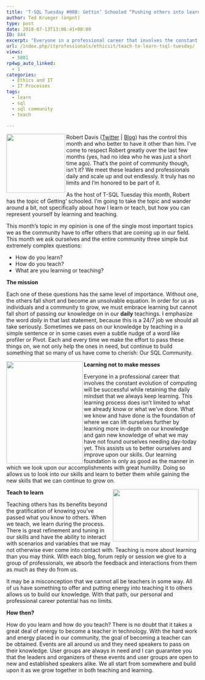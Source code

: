 ```yaml
---
title: 'T-SQL Tuesday #008: Gettin’ Schooled “Pushing others into learning and teaching”'
author: Ted Krueger (onpnt)
type: post
date: 2010-07-13T13:06:41+00:00
ID: 844
excerpt: "Everyone in a professional career that involves the constant evolution of computing will be successful while retaining the daily mindset that we always keep learning.  This learning process does isn't limited to what we already know or what we've done.  What we know and have done is the foundation of where we can lift ourselves further by learning more in-depth on our knowledge and gain new knowledge of what we may have not found ourselves needing day-today yet.  This assists us to better ourselves and improve upon our skills.  Our learning foundation is only as good as the manner in which we look upon our accomplishments with great humility.  Doing so allows us to look into our skills and learn to better them while gaining the new skills that we can continue to grow on."
url: /index.php/itprofessionals/ethicsit/teach-to-learn-tsql-tuesday/
views:
  - 5801
rp4wp_auto_linked:
  - 1
categories:
  - Ethics and IT
  - IT Processes
tags:
  - learn
  - sql
  - sql community
  - teach

---
```

[<img src="/wp-content/uploads/blogs/DataMgmt/sqltuesday1.gif" alt="" title="T-SQL Tuesday" width="154" height="154" align="left" />][1] Robert Davis ([Twitter][2] | [Blog][3]) has the control this month and who better to have it other than him. I&#8217;ve come to respect Robert greatly over the last few months (yes, had no idea who he was just a short time ago). That&#8217;s the point of community though, isn&#8217;t it? We meet these leaders and professionals daily and scale up and out endlessly. It truly has no limits and I&#8217;m honored to be part of it. 

As the host of T-SQL Tuesday this month, Robert has the topic of Getting&#8217; schooled. I&#8217;m going to take the topic and wander around a bit, not specifically about how I learn or teach, but how you can represent yourself by learning and teaching. 

This month&#8217;s topic in my opinion is one of the single most important topics we as the community have to offer others that are coming up in our field. This month we ask ourselves and the entire community three simple but extremely complex questions:

  * How do you learn?
  * How do you teach? 
  * What are you learning or teaching?

**The mission**

Each one of these questions has the same level of importance. Without one, the others fall short and become an unsolvable equation. In order for us as individuals and a community to grow, we must embrace learning but cannot fall short of passing our knowledge on in our **daily** teachings. I emphasize the word _daily_ in that last statement, because this is a 24/7 job we should all take seriously. Sometimes we pass on our knowledge by teaching in a simple sentence or in some cases even a subtle nudge of a word like profiler or Pivot. Each and every time we make the effort to pass these things on, we not only help the ones in need, but continue to build something that so many of us have come to cherish: Our SQL Community.

<div class="image_block">
  <img src="/wp-content/uploads/blogs/ITProfessionals/learnlead_2.gif" alt="" title="" width="200" height="267" align="left" />
</div>

**Learning not to make messes**

Everyone in a professional career that involves the constant evolution of computing will be successful while retaining the daily mindset that we always keep learning. This learning process does isn&#8217;t limited to what we already know or what we&#8217;ve done. What we know and have done is the foundation of where we can lift ourselves further by learning more in-depth on our knowledge and gain new knowledge of what we may have not found ourselves needing day-today yet. This assists us to better ourselves and improve upon our skills. Our learning foundation is only as good as the manner in which we look upon our accomplishments with great humility. Doing so allows us to look into our skills and learn to better them while gaining the new skills that we can continue to grow on.



<div class="image_block">
  <img src="/wp-content/uploads/blogs/ITProfessionals/learnlead.gif" alt="" title="" width="225" height="137" align="right" />
</div>

**Teach to learn** 

Teaching others has its benefits beyond the gratification of knowing you&#8217;ve passed what you know to others. When we teach, we learn during the process. There is great refinement and tuning in our skills and have the ability to interact with scenarios and variables that we may not otherwise ever come into contact with. Teaching is more about learning than you may think. With each blog, forum reply or session we give to a group of professionals, we absorb the feedback and interactions from them as much as they do from us. 

It may be a misconception that we cannot all be teachers in some way. All of us have something to offer and putting energy into teaching it to others allows us to build our knowledge. With that path, our personal and professional career potential has no limits.

**How then?**

How do you learn and how do you teach? There is no doubt that it takes a great deal of energy to become a teacher in technology. With the hard work and energy placed in our community, the goal of becoming a teacher can be obtained. Events are all around us and they need speakers to pass on their knowledge. User groups are always in need and I can guarantee you that the leaders and organizers of these events and user groups are open to new and established speakers alike. We all start from somewhere and build upon it as we grow together in both teaching and learning.

<!-- Verify Key: 60fd62b772d4477bb4f4360af908b9ae -->

 [1]: http://www.sqlservercentral.com/blogs/robert_davis/archive/2010/07/04/T_2D00_SQL-Tuesday-008-Gettin-Schooled.aspx
 [2]: http://twitter.com/sqlsoldier
 [3]: http://www.sqlservercentral.com/blogs/members/profile.aspx?UserID=2133